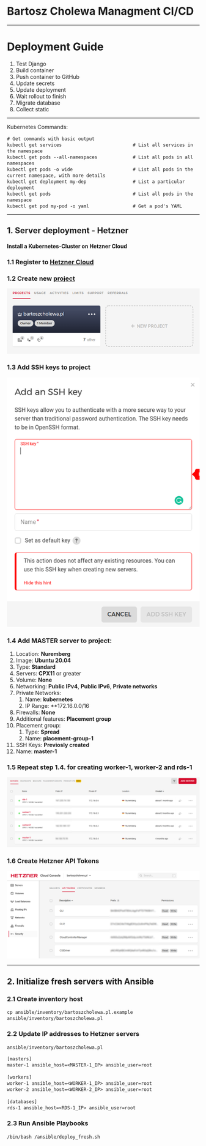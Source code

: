 # Bartosz Cholewa Managment CI/CD

***

# Deployment Guide

1. Test Django
2. Build container
3. Push container to GitHub
4. Update secrets
5. Update deployment
6. Wait rollout to finish
7. Migrate database
8. Collect static

***

Kubernetes Commands:

```console
# Get commands with basic output
kubectl get services                          # List all services in the namespace
kubectl get pods --all-namespaces             # List all pods in all namespaces
kubectl get pods -o wide                      # List all pods in the current namespace, with more details
kubectl get deployment my-dep                 # List a particular deployment
kubectl get pods                              # List all pods in the namespace
kubectl get pod my-pod -o yaml                # Get a pod's YAML
```

***

## 1. Server deployment - Hetzner

#### Install a Kubernetes-Cluster on Hetzner Cloud

### 1.1 Register to [Hetzner Cloud](https://accounts.hetzner.com/login)

### 1.2 Create new [project](https://console.hetzner.cloud/projects)

![img_1.png](images/img_1.png)

### 1.3 Add SSH keys to project

![img_2.png](images/img_2.png)

### 1.4 Add MASTER server to project:

1. Location: **Nuremberg**
2. Image: **Ubuntu 20.04**
3. Type: **Standard**
4. Servers: **CPX11** or greater
5. Volume: **None**
6. Networking: **Public IPv4**, **Public IPv6**, **Private networks**
7. Private Networks:
    1. Name: **kubernetes**
    2. IP Range: **172.16.0.0/16
8. Firewalls: **None**
9. Additional features: **Placement group**
10. Placement group:
    1. Type: **Spread**
    2. Name: **placement-group-1**
11. SSH Keys: **Previosly created**
12. Name: **master-1**

### 1.5 Repeat step **1.4.** for creating **worker-1**, **worker-2** and **rds-1**

![img.png](images/img.png)

### 1.6 Create Hetzner API Tokens

![img.png](images/img_3.png)

***

## 2. Initialize fresh servers with Ansible

### 2.1 Create inventory host

```shell
cp ansible/inventory/bartoszcholewa.pl.example ansible/inventory/bartoszcholewa.pl
```

### 2.2 Update IP addresses to Hetzner servers

`ansible/inventory/bartoszcholewa.pl`

```text
[masters]
master-1 ansible_host=<MASTER-1_IP> ansible_user=root

[workers]
worker-1 ansible_host=<WORKER-1_IP> ansible_user=root
worker-2 ansible_host=<WORKER-2_IP> ansible_user=root

[databases]
rds-1 ansible_host=<RDS-1_IP> ansible_user=root
```

### 2.3 Run Ansible Playbooks

```shell
/bin/bash /ansible/deploy_fresh.sh
```